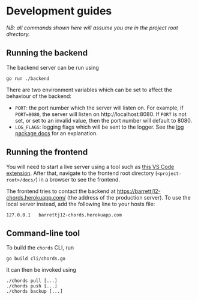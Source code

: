 # Development guides

*NB: all commands shown here will assume you are in the project root directory.*


## Running the backend

The backend server can be run using
```
go run ./backend
```
There are two environment variables which can be set to affect the behaviour of the backend:
- `PORT`: the port number which the server will listen on. For example, if `PORT=8080`, the server will listen on http://localhost:8080. If `PORT` is not set, or set to an invalid value, then the port number will default to 8080.
- `LOG_FLAGS`: logging flags which will be sent to the logger. See the [log package docs](https://pkg.go.dev/log#pkg-constants) for an explanation.


## Running the frontend

You will need to start a live server using a tool such as [this VS Code extension](https://marketplace.visualstudio.com/items?itemName=ritwickdey.LiveServer). After that, navigate to the frontend root directory (`<project-root>/docs/`) in a browser to see the frontend.

The frontend tries to contact the backend at https://barrettj12-chords.herokuapp.com/ (the address of the production server). To use the local server instead, add the following line to your hosts file:
```
127.0.0.1	barrettj12-chords.herokuapp.com
```


## Command-line tool

To build the `chords` CLI, run
```
go build cli/chords.go
```
It can then be invoked using
```
./chords pull [...]
./chords push [...]
./chords backup [...]
```